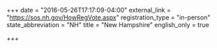 +++
date = "2016-05-26T17:17:09-04:00"
external_link = "https://sos.nh.gov/HowRegVote.aspx"
registration_type = "in-person"
state_abbreviation = "NH"
title = "New Hampshire"
english_only = true

+++
